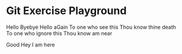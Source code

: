 # Git Exercise Playground

Hello
Byebye
Hello aGain
To one who see this
Thou know thine death <br/>
To one who ignore this
Thou know am near

Good
Hey I am here
